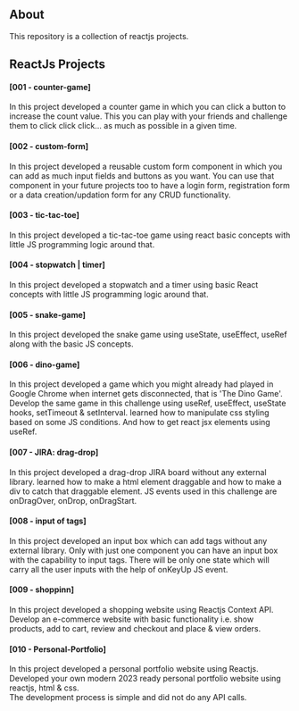 ## About

This repository is a collection of reactjs projects. 

## ReactJs Projects

#### [001 - counter-game]
In this project developed a counter game in which you can click a button to increase the count value.
This you can play with your friends and challenge them to click click click... as much as possible in a given time.

#### [002 - custom-form]
In this project developed a reusable custom form component in which you can add as much input fields and buttons as you want. You can use that component in your future projects too to have a login form, registration form or a data creation/updation form for any CRUD functionality.

#### [003 - tic-tac-toe]
In this project developed a tic-tac-toe game using react basic concepts with little JS programming logic around that.

#### [004 - stopwatch | timer]
In this project developed a stopwatch and a timer using basic React concepts with little JS programming logic around that.

#### [005 - snake-game]
In this project developed the snake game using useState, useEffect, useRef along with the basic JS concepts.

#### [006 - dino-game]
In this project developed a game which you might already had played in Google Chrome when internet gets disconnected, that is 'The Dino Game'. Develop the same game in this challenge using useRef, useEffect, useState hooks, setTimeout & setInterval.
learned how to manipulate css styling based on some JS conditions. And how to get react jsx elements using useRef.

#### [007 - JIRA: drag-drop]
In this project developed a drag-drop JIRA board without any external library.
learned how to make a html element draggable and how to make a div to catch that draggable element.
JS events used in this challenge are onDragOver, onDrop, onDragStart.

#### [008 - input of tags]
In this project developed an input box which can add tags without any external library.
Only with just one component you can have an input box with the capability to input tags.
There will be only one state which will carry all the user inputs with the help of onKeyUp JS event.

#### [009 - shoppinn]
In this project developed a shopping website using Reactjs Context API. Develop an e-commerce website with basic functionality i.e. show products, add to cart, review and checkout and place & view orders.

#### [010 - Personal-Portfolio]
In this project developed a personal portfolio website using Reactjs. Developed your own modern 2023 ready personal portfolio website using reactjs, html & css.  
The development process is simple and did not do any API calls. 
